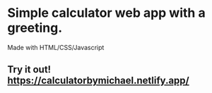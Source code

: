 # Simple calculator web app with a greeting. 

Made with HTML/CSS/Javascript

## Try it out! https://calculatorbymichael.netlify.app/
